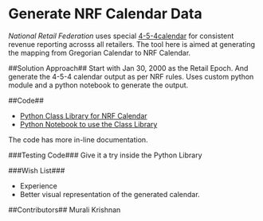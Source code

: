 # Generate NRF Calendar Data

*National Retail Federation* uses special [4-5-4calendar](https://nrf.com/resources/4-5-4-calendar) for consistent revenue reporting acrosss all retailers. 
The tool here is aimed at generating the mapping from Gregorian Calendar to NRF Calendar.

##Solution Approach##
 Start with Jan 30, 2000 as the Retail Epoch. And generate the 4-5-4 calendar output as per NRF rules.
 Uses custom python module and a python notebook to generate the output.

##Code##
 * [Python Class Library for NRF Calendar](NRFCalendar.py)
 * [Python Notebook to use the Class Library](genNRFCalendar.ipynb)

The code has more in-line documentation.

###Testing Code###
 Give it a try inside the Python Library
 

###Wish List###
 * Experience
  * Better visual representation of the generated calendar. 

##Contributors##
Murali Krishnan

